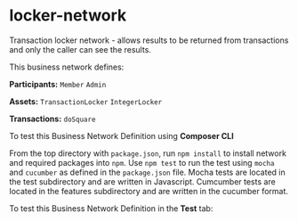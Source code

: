 # locker-network

Transaction locker network - allows results to be returned from transactions and only the caller can see the results.

This business network defines:

**Participants:**
`Member` `Admin`

**Assets:**
`TransactionLocker` `IntegerLocker`

**Transactions:**
`doSquare`

To test this Business Network Definition using **Composer CLI**

From the top directory with `package.json`, run `npm install` to install network and required packages into `npm`.  Use `npm test` to run the test using `mocha` and `cucumber` as defined in the `package.json` file.  Mocha tests are located in the test subdirectory and are written in Javascript.  Cumcumber tests are located in the features subdirectory and are written in the cucumber format.

To test this Business Network Definition in the **Test** tab:

